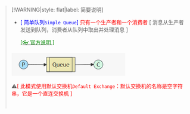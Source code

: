 <br/>

>[!WARNING|style: flat|label: 简要说明]
>
>- <span style='color:Blue'>[ 简单队列`Simple Queue`]</span> <span style='color:red'>只有一个生产者和一个消费者</span> [ 消息从生产者发送到队列，消费者从队列中取出并处理消息 ]
>
>   [<span style='color:#008B00'>[👓 官方说明 ]</span>](https://www.rabbitmq.com/tutorials#1-hello-world ':target=_blank')
>
>
> ![image-20250923211652818](wwwroot\docImages\image-20250923211652818.png)
>
>⚠<span style='color:red'>[ 此模式使用默认交换机`Default Exchange`：默认交换机的名称是空字符串，它是一个直连交换机 ]</span>
>
><br/>
